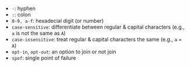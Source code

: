 - `-`: hyphen
- `:`: colon
- `0-9, a-f`: hexadecial digit (or number)
- `case-sensitive`: differentiate between regular & capital characters (e.g., `a` is not the same as `A`)
- `case-insensitive`: treat regular & capital characters the same (e.g., `a` = `A`)
- `opt-in`, `opt-out`: an option to join or not join
- `spof`: single point of failure
